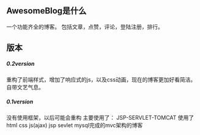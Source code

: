 ## AwesomeBlog是什么
一个功能齐全的博客。
包括文章，点赞，评论，登陆注册，排行。
## 版本
##### 0.2version
重构了前端样式，增加了响应式的js，以及css动画，现在的博客更加好看简洁。自带文艺气息。
##### 0.1version
没有使用框架，以后可能会重构
主要使用了：
JSP-SERVLET-TOMCAT
使用了html css js(ajax) jsp sevlet mysql完成的mvc架构的博客
